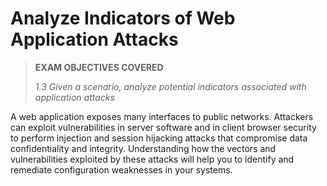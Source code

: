 # Analyze Indicators of Web Application Attacks

> **EXAM OBJECTIVES COVERED**
> 
> _1.3 Given a scenario, analyze potential indicators associated with application attacks_

A web application exposes many interfaces to public networks. Attackers can exploit vulnerabilities in server software and in client browser security to perform injection and session hijacking attacks that compromise data confidentiality and integrity. Understanding how the vectors and vulnerabilities exploited by these attacks will help you to identify and remediate configuration weaknesses in your systems.